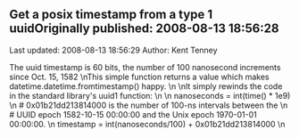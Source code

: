 ## Get a posix timestamp from a type 1 uuidOriginally published: 2008-08-13 18:56:28 
Last updated: 2008-08-13 18:56:29 
Author: Kent Tenney 
 
The uuid timestamp is 60 bits, the number of 100 nanosecond increments since Oct. 15, 1582\nThis simple function returns a value which makes datetime.datetime.fromtimestamp() happy.\n\nIt simply rewinds the code in the standard library's uuid1 function:\n\n    nanoseconds = int(time() * 1e9)\n    # 0x01b21dd213814000 is the number of 100-ns intervals between the\n    # UUID epoch 1582-10-15 00:00:00 and the Unix epoch 1970-01-01 00:00:00.\n    timestamp = int(nanoseconds/100) + 0x01b21dd213814000\n